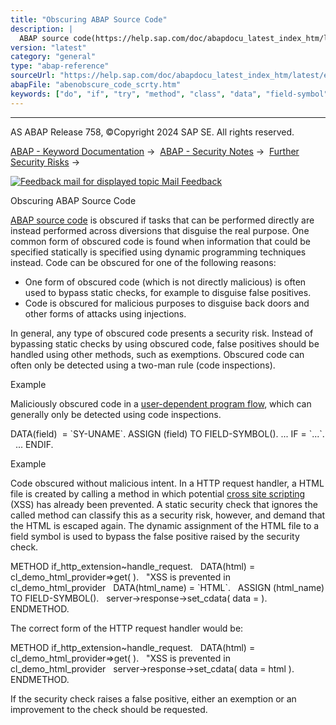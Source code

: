 ```yaml
---
title: "Obscuring ABAP Source Code"
description: |
  ABAP source code(https://help.sap.com/doc/abapdocu_latest_index_htm/latest/en-US/abenabap_source_code_glosry.htm 'Glossary Entry') is obscured if tasks that can be performed directly are instead performed across diversions that disguise the real purpose. One common form of obscured code is found w
version: "latest"
category: "general"
type: "abap-reference"
sourceUrl: "https://help.sap.com/doc/abapdocu_latest_index_htm/latest/en-US/abenobscure_code_scrty.htm"
abapFile: "abenobscure_code_scrty.htm"
keywords: ["do", "if", "try", "method", "class", "data", "field-symbol", "abenobscure", "code", "scrty"]
---
```


* * *

AS ABAP Release 758, ©Copyright 2024 SAP SE. All rights reserved.

[ABAP - Keyword Documentation](https://help.sap.com/doc/abapdocu_latest_index_htm/latest/en-US/abenabap.htm) →  [ABAP - Security Notes](https://help.sap.com/doc/abapdocu_latest_index_htm/latest/en-US/abenabap_security.htm) →  [Further Security Risks](https://help.sap.com/doc/abapdocu_latest_index_htm/latest/en-US/abenother_programming_scrty.htm) → 

 [![](Mail.gif?object=Mail.gif "Feedback mail for displayed topic") Mail Feedback](mailto:f1_help@sap.com?subject=Feedback%20on%20ABAP%20Documentation&body=Document:%20Obscuring%20ABAP%20Source%20Code%2C%20ABENOBSCURE_CODE_SCRTY%2C%20758%0D%0A%0D%0AError:%0D%0A%0D%0A%0D%0A%0D%0ASuggestion%20for%20improvement:)

Obscuring ABAP Source Code

[ABAP source code](https://help.sap.com/doc/abapdocu_latest_index_htm/latest/en-US/abenabap_source_code_glosry.htm "Glossary Entry") is obscured if tasks that can be performed directly are instead performed across diversions that disguise the real purpose. One common form of obscured code is found when information that could be specified statically is specified using dynamic programming techniques instead. Code can be obscured for one of the following reasons:

-   One form of obscured code (which is not directly malicious) is often used to bypass static checks, for example to disguise false positives.
-   Code is obscured for malicious purposes to disguise back doors and other forms of attacks using injections.

In general, any type of obscured code presents a security risk. Instead of bypassing static checks by using obscured code, false positives should be handled using other methods, such as exemptions. Obscured code can often only be detected using a two-man rule (code inspections).

Example

Maliciously obscured code in a [user-dependent program flow](https://help.sap.com/doc/abapdocu_latest_index_htm/latest/en-US/abenuser_dependent_scrty.htm), which can generally only be detected using code inspections.

DATA(field)  = \`SY-UNAME\`.
ASSIGN (field) TO FIELD-SYMBOL(<field>).
...
IF <field> = \`...\`.
  ...
ENDIF.

Example

Code obscured without malicious intent. In a HTTP request handler, a HTML file is created by calling a method in which potential [cross site scripting](https://help.sap.com/doc/abapdocu_latest_index_htm/latest/en-US/abenxss_glosry.htm "Glossary Entry") (XSS) has already been prevented. A static security check that ignores the called method can classify this as a security risk, however, and demand that the HTML is escaped again. The dynamic assignment of the HTML file to a field symbol is used to bypass the false positive raised by the security check.

METHOD if\_http\_extension~handle\_request.
  DATA(html) = cl\_demo\_html\_provider=>get( ).
  "XSS is prevented in cl\_demo\_html\_provider
  DATA(html\_name) = \`HTML\`.
  ASSIGN (html\_name) TO FIELD-SYMBOL(<html>).
  server->response->set\_cdata( data = <html> ).
ENDMETHOD.

The correct form of the HTTP request handler would be:

METHOD if\_http\_extension~handle\_request.
  DATA(html) = cl\_demo\_html\_provider=>get( ).
  "XSS is prevented in cl\_demo\_html\_provider
  server->response->set\_cdata( data = html ).
ENDMETHOD.

If the security check raises a false positive, either an exemption or an improvement to the check should be requested.